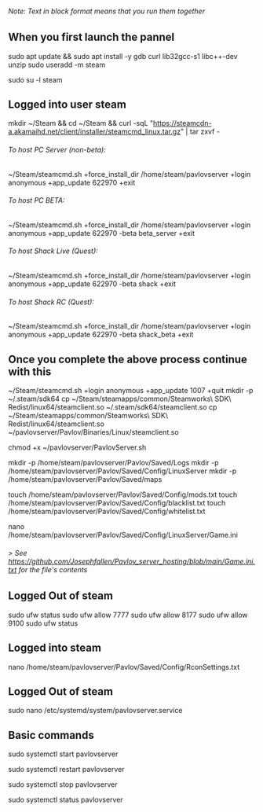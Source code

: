 ###### Note: Text in block format means that you run them together
## When you first launch the pannel
sudo apt update && sudo apt install -y gdb curl lib32gcc-s1 libc++-dev unzip
sudo useradd -m steam

sudo su -l steam

## Logged into user steam

mkdir ~/Steam && cd ~/Steam && curl -sqL "https://steamcdn-a.akamaihd.net/client/installer/steamcmd_linux.tar.gz" | tar zxvf -

###### To host PC Server (non-beta):

~/Steam/steamcmd.sh +force_install_dir /home/steam/pavlovserver +login anonymous +app_update 622970 +exit

###### To host PC BETA:

~/Steam/steamcmd.sh +force_install_dir /home/steam/pavlovserver +login anonymous +app_update 622970 -beta beta_server +exit

###### To host Shack Live (Quest):

~/Steam/steamcmd.sh +force_install_dir /home/steam/pavlovserver +login anonymous +app_update 622970 -beta shack +exit

###### To host Shack RC (Quest):
~/Steam/steamcmd.sh +force_install_dir /home/steam/pavlovserver +login anonymous +app_update 622970 -beta shack_beta +exit

## Once you complete the above process continue with this
~/Steam/steamcmd.sh +login anonymous +app_update 1007 +quit
mkdir -p ~/.steam/sdk64
cp ~/Steam/steamapps/common/Steamworks\ SDK\ Redist/linux64/steamclient.so ~/.steam/sdk64/steamclient.so
cp ~/Steam/steamapps/common/Steamworks\ SDK\ Redist/linux64/steamclient.so ~/pavlovserver/Pavlov/Binaries/Linux/steamclient.so

chmod +x ~/pavlovserver/PavlovServer.sh

mkdir -p /home/steam/pavlovserver/Pavlov/Saved/Logs
mkdir -p /home/steam/pavlovserver/Pavlov/Saved/Config/LinuxServer
mkdir -p /home/steam/pavlovserver/Pavlov/Saved/maps

touch /home/steam/pavlovserver/Pavlov/Saved/Config/mods.txt
touch /home/steam/pavlovserver/Pavlov/Saved/Config/blacklist.txt
touch /home/steam/pavlovserver/Pavlov/Saved/Config/whitelist.txt



nano /home/steam/pavlovserver/Pavlov/Saved/Config/LinuxServer/Game.ini
######  > See https://github.com/Josephfallen/Pavlov_server_hosting/blob/main/Game.ini.txt for the file's contents

## Logged Out of steam
sudo ufw status
sudo ufw allow 7777
sudo ufw allow 8177
sudo ufw allow 9100
sudo ufw status

## Logged into steam

nano /home/steam/pavlovserver/Pavlov/Saved/Config/RconSettings.txt

## Logged Out of steam


sudo nano /etc/systemd/system/pavlovserver.service
## Basic commands
 
sudo systemctl start pavlovserver

sudo systemctl restart pavlovserver

sudo systemctl stop pavlovserver

sudo systemctl status pavlovserver
